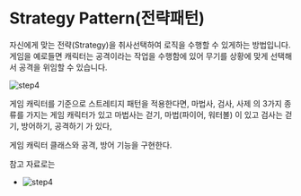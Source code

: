 # Strategy Pattern(전략패턴)

자신에게 맞는 전략(Strategy)을 취사선택하여 로직을 수행할 수 있게하는 방법입니다. 
게임을 예로들면 캐릭터는 공격이라는 작업을 수행함에 있어 무기를 상황에 맞게 선택해서 공격을 위임할 수 있습니다.

![step4](https://github.com/haji8-thehaji/lecture-java/blob/main/download/java-designpattern/01.Strategy%20Pattern/strategy.png)


게임 캐릭터를 기준으로 스트레티지 패턴을 적용한다면, 
마법사, 검사, 사제 의 3가지 종류를 가지는 게임 캐릭터가 있고
마법사는 걷기, 마법(파이어, 워터볼) 이 있고
검사는 걷기, 방어하기, 공격하기 가 있다,

게임 캐릭터 클래스와 공격, 방어 기능을 구현한다.

참고 자료로는 
* ![step4](https://github.com/haji8-thehaji/lecture-java/blob/main/download/java-designpattern/01.Strategy%20Pattern/strategy-ex1.png)
